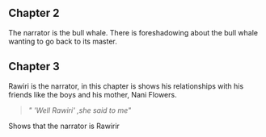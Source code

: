 ## Chapter 2

The narrator is the bull whale. There is foreshadowing about the bull whale wanting to go back to its master.

## Chapter 3

Rawiri is the narrator, in this chapter is shows his relationships with his friends like the boys and his mother, Nani Flowers.

> *" 'Well Rawiri' ,she said to me"*

Shows that the narrator is Rawirir